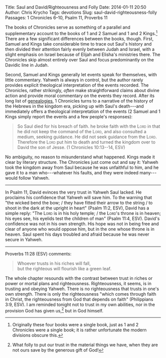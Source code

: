 Title: Saul and David/Righteousness and Folly
Date: 2014-01-11 20:50
Author: Chris Krycho
Tags: devotions
Slug: saul-david-righteousness-folly
Passages: 1 Chronicles 6–10, Psalm 11, Proverbs 11
<!--Template: devotions-->

The books of Chronicles serve as something of a parallel and supplementary account to the books of 1 and 2 Samuel and 1 and 2 Kings.[^kings] There are a few significant differences between the books, though. First, Samuel and Kings take considerable time to trace out Saul's history and then divided their attention fairly evenly between Judah and Israel, with a slight emphasis on Israel because of Elijah and Elisha's ministries there. The Chronicles skip almost entirely over Saul and focus predominantly on the Davidic line in Judah.

Second, Samuel and Kings generally let events speak for themselves, with little commentary. Yahweh is always in control, but the author rarely provides explicit theological interpretation of the events recorded. The Chronicles, rather strikingly, *often* make straightforward claims about divine action and provide moral commentary on the events they record. After its long list of [genealogies](/theology/grappling-with-genealogies.html), 1 Chronicles turns to a narrative of the history of the Hebrews in the kingdom era, picking up with Saul's death---and immediately offers a theological interpretation of the events (2 Samuel and 1 Kings simply report the events and a few people's responses):

> So Saul died for his breach of faith. he broke faith with the <span style="font-variant: small-caps">Lord</span> in that he did not keep the command of the <span style="font-variant: small-caps">Lord</span>, and also consulted a medium, seeking guidance. He did not seek guidance from the <span style="font-variant: small-caps">Lord</span>. Therefore the <span style="font-variant: small-caps">Lord</span> put him to death and turned the kingdom over to David the son of Jesse. (1 Chronicles 10:13--14, ESV)

No ambiguity, no reason to misunderstand what happened. Kings made it clear by literary structure. The Chronicles just come out and say it: Yahweh took the kingdom away from Saul because he was unfaithful to him, and he gave it to a man who---whatever his faults, and they were indeed many---would follow Yahweh.

---

In Psalm 11, David evinces the very trust in Yahweh Saul lacked. He proclaims his confidence that Yahweh will save him. To the warning that "the wicked bend the bow; / they have fitted their arrow to the string / to shoot in the dark at the upright in heart" (Psalm 11:2, ESV), David has a simple reply: "The <span style="font-variant: small-caps">Lord</span> is in his holy temple; / the <span style="font-variant: small-caps">Lord</span>'s throne is in heaven; his eyes see, his eyelids test the children of man" (Psalm 11:4, ESV). David's confidence was not in his own strength. His hope was not in being free and clear of anyone who would oppose him, but in the one whose throne is in heaven. Saul spent his days troubled and afraid because he was never secure in Yahweh.

---

Proverbs 11:28 (ESV) comments:

> Whoever trusts in his riches will fall,  
> but the righteous will flourish like a green leaf.

The whole chapter resounds with the contrast between trust in riches or power or mortal plans and righteousness. Righteousness, it seems, is in trusting and obeying Yahweh. There is no righteousness that trusts in one's own strength. There is only the righteousness "which comes through faith in Christ, the righteousness from God that depends on faith" (Philippians 3:9, ESV). I am reminded tonight not to trust in my own abilities, nor in the provision God has given us,[^provision] but in God himself.

[^kings]: Originally these four books were a single book, just as 1 and 2 Chronicles were a single book; it is rather unfortunate the modern divisions obscure this.

[^provision]: What folly to put our trust in the material things we have, when they are not ours save by the generous gift of God!